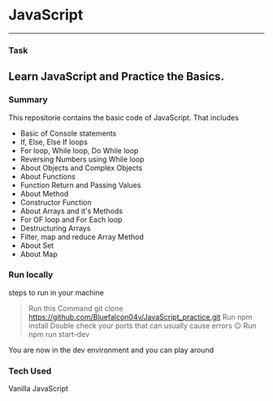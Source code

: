 # JavaScript 
---
### Task
Learn JavaScript and Practice the Basics.
----


### Summary 
This repositorie contains the basic code of JavaScript. That includes 
- Basic of Console statements 
- If, Else, Else If loops
- For loop, While loop, Do While loop
- Reversing Numbers using While loop
- About Objects and Complex Objects 
- About Functions
- Function Return and Passing Values
- About Method
- Constructor Function
- About Arrays and it's Methods 
- For OF loop and For Each loop 
- Destructuring Arrays 
- Filter, map and reduce Array Method
- About Set 
- About Map


### Run locally
steps to run in your machine
> Run this Command git clone https://github.com/Bluefalcon04v/JavaScript_practice.git
 Run npm install 
 Double check your ports that can usually cause errors 😉
 Run npm run start-dev
>
You are now in the dev environment and you can play around


### Tech Used
Vanilla JavaScript
